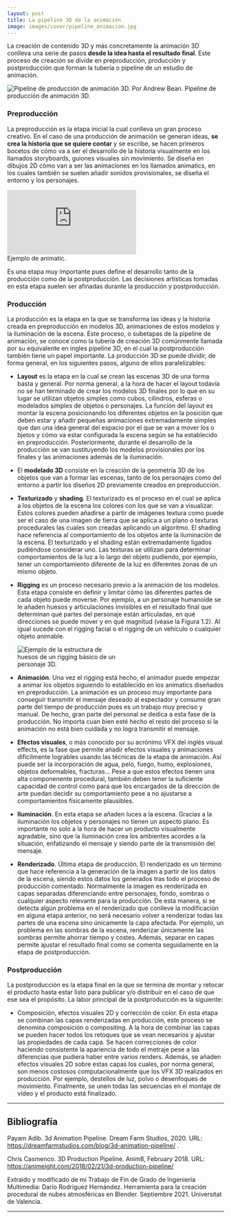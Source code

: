 ```yaml
---
layout: post
title: La pipeline 3D de la animación
image: images/cover/pipeline_animacion.jpg
---
```


La creación de contenido 3D y más concretamente la animación 3D conlleva una
serie de pasos <b>desde la idea hasta el resultado final</b>. Este proceso de creación se divide
en preproducción, producción y postproducción que forman la tubería o pipeline de un
estudio de animación.

<div class="contenedorImagenPost">
	<img src="{{ site.baseurl }}/images/pipeline_animacion/animation_pipeline.jpg" alt=" Pipeline de producción de animación 3D. Por Andrew Bean."/>
	Pipeline de producción de animación 3D.
</div>

### Preproducción

La preproducción es la etapa inicial la cual conlleva un gran proceso creativo.
En el caso de una producción de animación se generan ideas, <b>se crea la historia
que se quiere contar</b> y se escribe, se hacen primeros bocetos de cómo va a ser el
desarrollo de la historia visualmente en los llamados storyboards, guiones visuales
sin movimiento. Se diseña en dibujos 2D cómo van a ser las animaciones en los
llamados animatics, en los cuales también se suelen añadir sonidos provisionales, se diseña el entorno y los personajes. 

<div class="contenedorVideoPost">
	<div class="videoPost">
		<iframe src="https://www.youtube.com/embed/qAe-u-xDab0" title="YouTube video player" frameborder="0" allow="accelerometer; autoplay; clipboard-write; encrypted-media; gyroscope; picture-in-picture" allowfullscreen></iframe>
	</div>
	Ejemplo de animatic.
</div>

Es una etapa muy importante pues define el desarrollo tanto de la producción como de la postproducción. 
Las decisiones artísticas tomadas en esta etapa suelen ser afinadas durante la producción y postproducción.

### Producción

La producción es la etapa en la que se transforma las ideas y la historia creada
en preproducción en modelos 3D, animaciones de estos modelos y la iluminación
de la escena. Este proceso, o subetapas de la pipeline de animación, se conoce
como la tubería de creación 3D comúnmente llamada por su equivalente en ingles
pipeline 3D, en el cual la postproducción también tiene un papel importante. La
producción 3D se puede dividir, de forma general, en los siguientes pasos, alguno
de ellos paralelizables:

*	<b>Layout</b> es la etapa en la cual se crean las escenas 3D de una forma basta y
	general. Por norma general, a la hora de hacer el layout todavía no se han
	terminado de crear los modelos 3D finales por lo que en su lugar se utilizan
	objetos simples como cubos, cilindros, esferas o modelados simples de objetos o 
	personajes. La función del layout es montar la escena posicionando los
	diferentes objetos en la posición que deben estar y añadir pequeñas animaciones 
	extremadamente simples que dan una idea general del espacio por el que se van a mover los o
	bjetos y cómo va estar configurada la escena según se ha establecido en preproducción. 
	Posteriormente, durante el desarrollo de la producción se van sustituyendo los modelos 
	provisionales por los finales y las animaciones además de la iluminación.
	
*	El <b>modelado 3D</b> consiste en la creación de la geometría 3D de los objetos
	que van a formar las escenas, tanto de los personajes como del entorno a
	partir los diseños 2D previamente creados en preproducción.
	
*	<b>Texturizado</b> y <b>shading</b>. El texturizado es el proceso en el cual se aplica a los
	objetos de la escena los colores con los que se van a visualizar. Estos colores
	pueden añadirse a partir de imágenes textura como puede ser el caso de una
	imagen de tierra que se aplica a un plano o texturas procedurales las cuales
	son creadas aplicando un algoritmo. El shading hace referencia al comportamiento 
	de los objetos ante la iluminación de la escena. El texturizado y
	el shading están extremadamente ligados pudiéndose considerar uno. Las
	texturas se utilizan para determinar comportamientos de la luz a lo largo
	del objeto pudiendo, por ejemplo, tener un comportamiento diferente de la
	luz en diferentes zonas de un mismo objeto.

*	<b>Rigging</b> es un proceso necesario previo a la animación de los modelos. Esta
	etapa consiste en definir y limitar cómo las diferentes partes de cada objeto
	puede moverse. Por ejemplo, a un personaje humanoide se le añaden huesos
	y articulaciones invisibles en el resultado final que determinan qué partes
	del personaje están articuladas, en qué direcciones se puede mover y en qué
	magnitud (véase la Figura 1.2). Al igual sucede con el rigging facial o el
	rigging de un vehículo o cualquier objeto animable.

	<img src="{{ site.baseurl }}/images/pipeline_animacion/rigging.png" alt="Ejemplo de la estructura de huesos de un rigging básico de un personaje 3D." style="max-width:50%;" class="center"/>
	
*	<b>Animación</b>. Una vez el rigging está hecho, el animador puede empezar a
	animar los objetos siguiendo lo establecido en los animatics diseñados en
	preproducción. La animación es un proceso muy importante para conseguir
	transmitir el mensaje deseado al espectador y consume gran parte del tiempo
	de producción pues es un trabajo muy preciso y manual. De hecho, gran
	parte del personal se dedica a esta fase de la producción. No importa cuan
	bien esté hecho el resto del proceso si la animación no está bien cuidada y
	no logra transmitir el mensaje.

*	<b>Efectos visuales</b>, o más conocido por su acrónimo VFX del inglés visual effects, 
	es la fase que permite añadir efectos visuales y animaciones difícilmente
	logrables usando las técnicas de la etapa de animación. Así puede ser la incorporación 
	de agua, pelo, fuego, humo, explosiones, objetos deformables,
	fracturas... Pese a que estos efectos tienen una alta componenente procedural, 
	también deben tener la suficiente capacidad de control como para que
	los encargados de la dirección de arte puedan decidir su comportamiento
	pese a no ajustarse a comportamientos físicamente plausibles.
	
*	<b>Iluminación</b>. En esta etapa se añaden luces a la escena. Gracias a la iluminación 
	los objetos y personajes no tienen un aspecto plano. Es importante
	no solo a la hora de hacer un producto visualmente agradable, sino que la
	iluminación crea los ambientes acordes a la situación, enfatizando el mensaje
	y siendo parte de la transmisión del mensaje.

*	<b>Renderizado</b>. Última etapa de producción. El renderizado es un término que
	hace referencia a la generación de la imagen a partir de los datos de la
	escena, siendo estos datos los generados tras todo el proceso de producción
	comentado.
	Normalmente la imagen es renderizada en capas separadas diferenciando
	entre personajes, fondo, sombras o cualquier aspecto relevante para la producción. De esta manera, si se detecta algún problema en el renderizado que
	conlleve la modificación en alguna etapa anterior, no será necesario volver a
	renderizar todas las partes de una escena sino únicamente la capa afectada.
	Por ejemplo, un problema en las sombras de la escena, renderizar únicamente las sombras permite ahorrar tiempo y costes. Además, separar en capas
	permite ajustar el resultado final como se comenta seguidamente en la etapa
	de postproducción.
	
	
### Postproducción

La postproducción es la etapa final en la que se termina de montar y retocar el
producto hasta estar listo para publicar y/o distribuir en el caso de que ese sea
el propósito. La labor principal de la postproducción es la siguiente:

*	Composición, efectos visuales 2D y corrección de color. En esta etapa se
	combinan las capas renderizadas en producción, este proceso se denomina
	composición o compositing. A la hora de combinar las capas se pueden hacer
	todos los retoques que se vean necesarios y ajustar las propiedades de cada
	capa. Se hacen correcciones de color haciendo consistente la apariencia de
	todo el metraje pese a las diferencias que pudiera haber entre varios renders.
	Además, se añaden efectos visuales 2D sobre estas capas los cuales, por
	norma general, son menos costosos computacionalmente que los VFX 3D
	realizados en producción. Por ejemplo, destellos de luz, polvo o desenfoques
	de movimiento. Finalmente, se unen todas las secuencias en el montaje de
	vídeo y el producto está finalizado.

<hr>

## Bibliografía

Payam Adib. 3d Animation Pipeline. Dream Farm Studios, 2020. URL:  https://dreamfarmstudios.com/blog/3d-animation-pipeline/ .

Chris Casmenco. 3D Production Pipeline. Anim8, February 2018. URL: https://animeight.com/2018/02/21/3d-production-pipeline/

Extraido y modificado de mi Trabajo de Fin de Grado de Ingeniería Multimedia:
Darío Rodríguez Hernández. Herramienta para la creación procedural de nubes atmosféricas en Blender. Septiembre 2021. Universitat de Valencia.

<hr>

